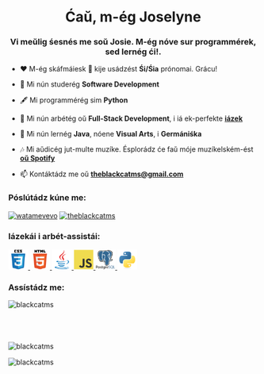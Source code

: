 <h1 align="center">Ćaŭ, m-ég Joselyne</h1>
<h3 align="center">Vi meŭlig śesnés me soŭ Josie. M-ég nóve sur programmérek, sed lernég ći!.</h3>



- ❤️ M-ég skáfmáiesk 🐏 kije usádzést **Śi/Śia** prónomai. Grácu!

- 🌱 Mi nún studerég **Software Development**

- 🖋️ Mi programmérég sim **Python**

- 🔭 Mi nún arbétég oŭ **Full-Stack Development**, i iá ek-perfekte **[iázek](https://github.com/BlackCatMS/Luniks)**

- 🌱 Mi nún lernég **Java**, nóene **Visual Arts**, i **Germániśka**

- 🎶 Mi aŭdicég jut-multe muzíke. Ésplorádz će faŭ móje muzíkelském-ést **[oŭ Spotify](https://open.spotify.com/playlist/7evMJl6MQTlOFxh1dpPzTk?si=30259f42a2844c0d)**

- 📫 Kontáktádz me oŭ **theblackcatms@gmail.com**

<h3 align="left">Póslútádz kúne me:</h3>
<p align="left">
<a href="https://twitter.com/watamevevo" target="blank"><img align="center" src="https://raw.githubusercontent.com/rahuldkjain/github-profile-readme-generator/master/src/images/icons/Social/twitter.svg" alt="watamevevo" height="30" width="40" /></a>
<a href="https://instagram.com/theblackcatms" target="blank"><img align="center" src="https://raw.githubusercontent.com/rahuldkjain/github-profile-readme-generator/master/src/images/icons/Social/instagram.svg" alt="theblackcatms" height="30" width="40" /></a>
</p>

<h3 align="left">Iázekái i arbét-assistái:</h3>
<p align="left"> <a href="https://www.w3schools.com/css/" target="_blank" rel="noreferrer"> <img src="https://raw.githubusercontent.com/devicons/devicon/master/icons/css3/css3-original-wordmark.svg" alt="css3" width="40" height="40"/> </a> <a href="https://www.w3.org/html/" target="_blank" rel="noreferrer"> <img src="https://raw.githubusercontent.com/devicons/devicon/master/icons/html5/html5-original-wordmark.svg" alt="html5" width="40" height="40"/> </a> <a href="https://www.java.com" target="_blank" rel="noreferrer"> <img src="https://raw.githubusercontent.com/devicons/devicon/master/icons/java/java-original.svg" alt="java" width="40" height="40"/> </a> <a href="https://developer.mozilla.org/en-US/docs/Web/JavaScript" target="_blank" rel="noreferrer"> <img src="https://raw.githubusercontent.com/devicons/devicon/master/icons/javascript/javascript-original.svg" alt="javascript" width="40" height="40"/> </a> <a href="https://www.postgresql.org" target="_blank" rel="noreferrer"> <img src="https://raw.githubusercontent.com/devicons/devicon/master/icons/postgresql/postgresql-original-wordmark.svg" alt="postgresql" width="40" height="40"/> </a> <a href="https://www.python.org" target="_blank" rel="noreferrer"> <img src="https://raw.githubusercontent.com/devicons/devicon/master/icons/python/python-original.svg" alt="python" width="40" height="40"/> </a> </p>

<h3 align="left">Assístádz me:</h3>
<p><a href="https://ko-fi.com/blackcatms"> <img align="left" src="https://cdn.ko-fi.com/cdn/kofi3.png?v=3" height="50" width="210" alt="blackcatms" /></a></p><br><br><br><br>

<p><img align="center" src="https://github-readme-stats.vercel.app/api?username=blackcatms&show_icons=true&theme=material-palenight" alt="blackcatms" /></p>

<p><img align="center" src="https://github-readme-streak-stats.herokuapp.com?user=blackcatms&theme=material-palenight" alt="blackcatms" /></p>
